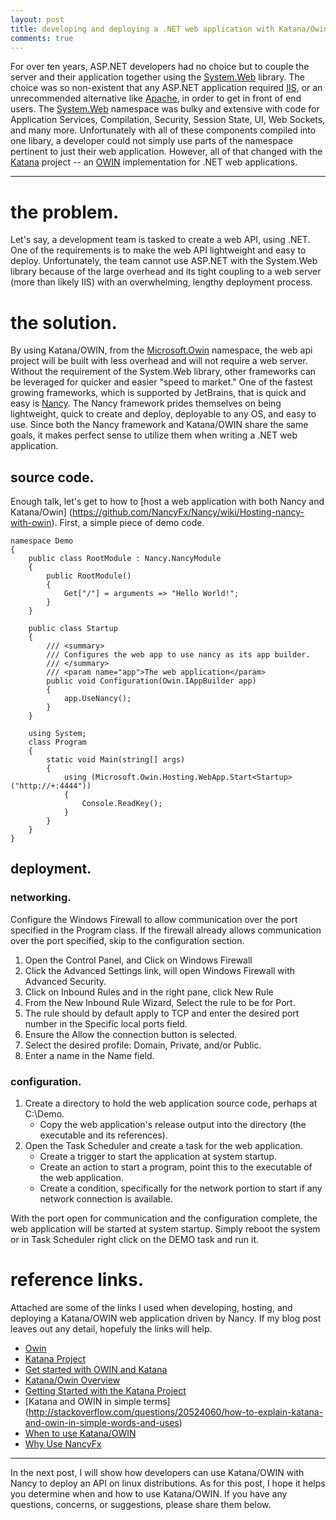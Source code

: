 ```yaml
---
layout: post
title: developing and deploying a .NET web application with Katana/Owin and NancyFx for Windows.
comments: true
---
```


For over ten years, ASP.NET developers had no choice but to couple the server and their application together using the [System.Web](http://msdn.microsoft.com/en-us/library/system.web(v=vs.110).aspx) library.
The choice was so non-existent that any ASP.NET application required [IIS](http://www.iis.net/overview), or an unrecommended alternative like [Apache](http://forums.asp.net/t/1058501.aspx?Do+we+need+IIS+to+run+the+web+application), in order to get in front of end users.
The [System.Web](http://msdn.microsoft.com/en-us/library/system.web(v=vs.110).aspx) namespace was bulky and extensive with code for Application Services, Compilation, Security, Session State, UI, Web Sockets, and many more.
Unfortunately with all of these components compiled into one libary, a developer could not simply use parts of the namespace pertinent to just their web application.
However, all of that changed with the [Katana](http://katanaproject.codeplex.com/) project -- an [OWIN](http://owin.org) implementation for .NET web applications.

-----

# the problem.
Let's say, a development team is tasked to create a web API, using .NET.
One of the requirements is to make the web API lightweight and easy to deploy.
Unfortunately, the team cannot use ASP.NET with the System.Web library because of the large overhead and its tight coupling to a web server (more than likely IIS) with an overwhelming, lengthy deployment process.

# the solution.
By using Katana/OWIN, from the [Microsoft.Owin](http://msdn.microsoft.com/en-us/library/microsoft.owin(v=vs.113).aspx) namespace, the web api project will be built with less overhead and will not require a web server.
Without the requirement of the System.Web library, other frameworks can be leveraged for quicker and easier "speed to market."
One of the fastest growing frameworks, which is supported by JetBrains, that is quick and easy is [Nancy](http://nancyfx.org/).
The Nancy framework prides themselves on being lightweight, quick to create and deploy, deployable to any OS, and easy to use.
Since both the Nancy framework and Katana/OWIN share the same goals, it makes perfect sense to utilize them when writing a .NET web application.

## source code.
Enough talk, let's get to how to [host a web application with both Nancy and Katana/Owin] (https://github.com/NancyFx/Nancy/wiki/Hosting-nancy-with-owin).
First, a simple piece of demo code.
	
	namespace Demo
	{
		public class RootModule : Nancy.NancyModule
		{
			public RootModule()
			{
				Get["/"] = arguments => "Hello World!";
			}
		}
		
		public class Startup
		{
			/// <summary>
			/// Configures the web app to use nancy as its app builder.
			/// </summary>
			/// <param name="app">The web application</param>
			public void Configuration(Owin.IAppBuilder app)
			{
				app.UseNancy();
			}
		}
		
		using System;	
		class Program
		{
			static void Main(string[] args)
			{
				using (Microsoft.Owin.Hosting.WebApp.Start<Startup>("http://+:4444"))
				{
					Console.ReadKey();                
				}
			}
		}
	}


## deployment.

### networking.
Configure the Windows Firewall to allow communication over the port specified in the Program class.
If the firewall already allows communication over the port specified, skip to the configuration section.

1. Open the Control Panel, and Click on Windows Firewall
2. Click the Advanced Settings link, will open Windows Firewall with Advanced Security.
3. Click on Inbound Rules and in the right pane, click New Rule
4. From the New Inbound Rule Wizard, Select the rule to be for Port.
5. The rule should by default apply to TCP and enter the desired port number in the Specific local ports field.
6. Ensure the Allow the connection button is selected.
7. Select the desired profile: Domain, Private, and/or Public.
8. Enter a name in the Name field.

### configuration.
1. Create a directory to hold the web application source code, perhaps at C:\Demo.
	* Copy the web application's release output into the directory (the executable and its references).
2. Open the Task Scheduler and create a task for the web application.
	* Create a trigger to start the application at system startup.
	* Create an action to start a program, point this to the executable of the web application.
	* Create a condition, specifically for the network portion to start if any network connection is available.

With the port open for communication and the configuration complete, the web application will be started at system startup.
Simply reboot the system or in Task Scheduler right click on the DEMO task and run it.

# reference links.
Attached are some of the links I used when developing, hosting, and deploying a Katana/OWIN web application driven by Nancy.
If my blog post leaves out any detail, hopefuly the links will help.

* [Owin](http://owin.org/)
* [Katana Project](http://katanaproject.codeplex.com/)
* [Get started with OWIN and Katana](http://www.asp.net/aspnet/overview/owin-and-katana/getting-started-with-owin-and-katana)
* [Katana/Owin Overview](http://www.asp.net/aspnet/overview/owin-and-katana)
* [Getting Started with the Katana Project](http://msdn.microsoft.com/en-us/magazine/dn451439.aspx)
* [Katana and OWIN in simple terms] (http://stackoverflow.com/questions/20524060/how-to-explain-katana-and-owin-in-simple-words-and-uses)
* [When to use Katana/OWIN](http://stackoverflow.com/questions/21308585/when-should-i-use-owin-katana)
* [Why Use NancyFx](http://blog.jonathanchannon.com/2012/12/19/why-use-nancyfx/)

-----

In the next post, I will show how developers can use Katana/OWIN with Nancy to deploy an API on linux distributions.
As for this post, I hope it helps you determine when and how to use Katana/OWIN. 
If you have any questions, concerns, or suggestions, please share them below.